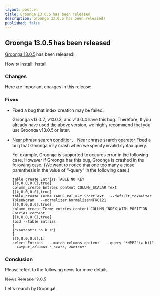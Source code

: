 ```yaml
---
layout: post.en
title: Groonga 13.0.5 has been released
description: Groonga 13.0.5 has been released!
published: false
---
```


## Groonga 13.0.5 has been released

[Groonga 13.0.5](/docs/news.html#release-13-0-5) has been released!

How to install: [Install](/docs/install.html)

### Changes

Here are important changes in this release:

### Fixes

* Fixed a bug that index creation may be failed.

  Groonga v13.0.2, v13.0.3, and v13.0.4 have this bug.
  Therefore, If you already have used the above version, we highly recommend that you use Groonga v13.0.5 or later.

* [Near phrase search condition](/docs/reference/grn_expr/query_syntax.html#query-syntax-near-phrase-search-condition)、 [Near phrase search operator](/docs/reference/grn_expr/script_syntax.html#script-syntax-near-phrase-search-operator) Fixed a bug that Groonga may crash when we specify invalid syntax query.

  For example, Groonga is supported to occures error in the following case. However if Groonga has this bug, Groonga is crashed in the following case.
  (We want to notice that one too many a close parenthesis in the value of “–query” in the following case.)

  ```
  table_create Entries TABLE_NO_KEY
  [[0,0.0,0.0],true]
  column_create Entries content COLUMN_SCALAR Text
  [[0,0.0,0.0],true]
  table_create Terms TABLE_PAT_KEY ShortText   --default_tokenizer TokenNgram   --normalizer NormalizerNFKC121
  [[0,0.0,0.0],true]
  column_create Terms entries_content COLUMN_INDEX|WITH_POSITION Entries content
  [[0,0.0,0.0],true]
  load --table Entries
  [
  {"content": "a b c"}
  ]
  [[0,0.0,0.0],1]
  select Entries   --match_columns content   --query '*NPP2"(a b))"'   --output_columns '_score, content'
  ```

### Conclusion

Please refert to the following news for more details.

[News Release 13.0.5](/docs/news.html#release-13-0-5)

Let's search by Groonga!

